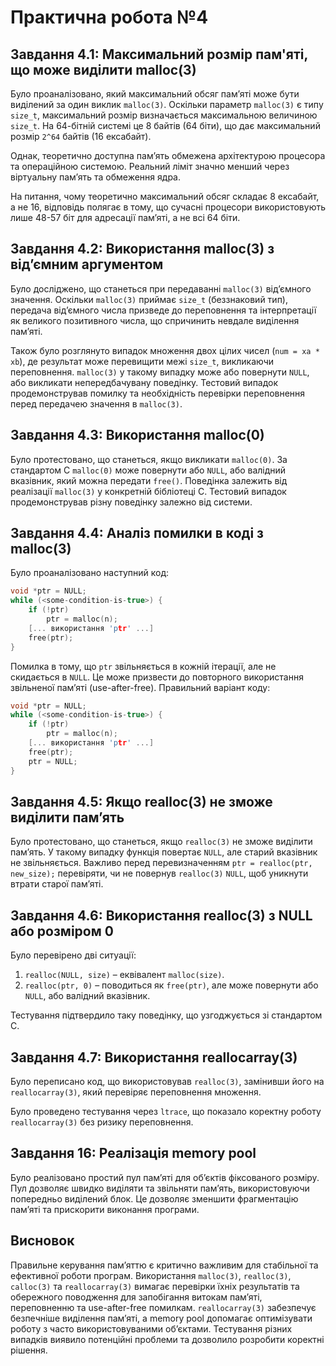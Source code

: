# Практична робота №4

## Завдання 4.1: Максимальний розмір пам'яті, що може виділити malloc(3)

Було проаналізовано, який максимальний обсяг пам’яті може бути виділений за один виклик `malloc(3)`. Оскільки параметр `malloc(3)` є типу `size_t`, максимальний розмір визначається максимальною величиною `size_t`. На 64-бітній системі це 8 байтів (64 біти), що дає максимальний розмір `2^64` байтів (16 ексабайт). 

Однак, теоретично доступна пам’ять обмежена архітектурою процесора та операційною системою. Реальний ліміт значно менший через віртуальну пам’ять та обмеження ядра. 

На питання, чому теоретично максимальний обсяг складає 8 ексабайт, а не 16, відповідь полягає в тому, що сучасні процесори використовують лише 48-57 біт для адресації пам’яті, а не всі 64 біти.

## Завдання 4.2: Використання malloc(3) з від’ємним аргументом

Було досліджено, що станеться при передаванні `malloc(3)` від’ємного значення. Оскільки `malloc(3)` приймає `size_t` (беззнаковий тип), передача від’ємного числа призведе до переповнення та інтерпретації як великого позитивного числа, що спричинить невдале виділення пам’яті. 

Також було розглянуто випадок множення двох цілих чисел (`num = xa * xb`), де результат може перевищити межі `size_t`, викликаючи переповнення. `malloc(3)` у такому випадку може або повернути `NULL`, або викликати непередбачувану поведінку. Тестовий випадок продемонстрував помилку та необхідність перевірки переповнення перед передачею значення в `malloc(3)`.

## Завдання 4.3: Використання malloc(0)

Було протестовано, що станеться, якщо викликати `malloc(0)`. За стандартом C `malloc(0)` може повернути або `NULL`, або валідний вказівник, який можна передати `free()`. Поведінка залежить від реалізації `malloc(3)` у конкретній бібліотеці C. Тестовий випадок продемонстрував різну поведінку залежно від системи.

## Завдання 4.4: Аналіз помилки в коді з malloc(3)

Було проаналізовано наступний код:

```c
void *ptr = NULL;
while (<some-condition-is-true>) {
    if (!ptr)
        ptr = malloc(n);
    [... використання 'ptr' ...]
    free(ptr);
}
```

Помилка в тому, що `ptr` звільняється в кожній ітерації, але не скидається в `NULL`. Це може призвести до повторного використання звільненої пам’яті (use-after-free). Правильний варіант коду:

```c
void *ptr = NULL;
while (<some-condition-is-true>) {
    if (!ptr)
        ptr = malloc(n);
    [... використання 'ptr' ...]
    free(ptr);
    ptr = NULL;
}
```

## Завдання 4.5: Якщо realloc(3) не зможе виділити пам’ять

Було протестовано, що станеться, якщо `realloc(3)` не зможе виділити пам’ять. У такому випадку функція повертає `NULL`, але старий вказівник не звільняється. Важливо перед перевизначенням `ptr = realloc(ptr, new_size);` перевіряти, чи не повернув `realloc(3)` `NULL`, щоб уникнути втрати старої пам’яті.

## Завдання 4.6: Використання realloc(3) з NULL або розміром 0

Було перевірено дві ситуації:
1. `realloc(NULL, size)` – еквівалент `malloc(size)`. 
2. `realloc(ptr, 0)` – поводиться як `free(ptr)`, але може повернути або `NULL`, або валідний вказівник.

Тестування підтвердило таку поведінку, що узгоджується зі стандартом C.

## Завдання 4.7: Використання reallocarray(3)

Було переписано код, що використовував `realloc(3)`, замінивши його на `reallocarray(3)`, який перевіряє переповнення множення. 

Було проведено тестування через `ltrace`, що показало коректну роботу `reallocarray(3)` без ризику переповнення.

## Завдання 16: Реалізація memory pool

Було реалізовано простий пул пам’яті для об’єктів фіксованого розміру. Пул дозволяє швидко виділяти та звільняти пам’ять, використовуючи попередньо виділений блок. Це дозволяє зменшити фрагментацію пам’яті та прискорити виконання програми.

## Висновок

Правильне керування пам’яттю є критично важливим для стабільної та ефективної роботи програм. Використання `malloc(3)`, `realloc(3)`, `calloc(3)` та `reallocarray(3)` вимагає перевірки їхніх результатів та обережного поводження для запобігання витокам пам’яті, переповненню та use-after-free помилкам. `reallocarray(3)` забезпечує безпечніше виділення пам’яті, а memory pool допомагає оптимізувати роботу з часто використовуваними об’єктами. Тестування різних випадків виявило потенційні проблеми та дозволило розробити коректні рішення.

